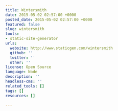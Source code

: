 ```yaml
---
title: Wintersmith
date: 2015-05-02 02:57:00 +0000
posted_date: 2015-05-02 02:57:00 +0000
featured: false
slug: wintersmith
tools:
- static-site-generator
urls:
  website: http://www.staticgen.com/wintersmith
  github: ''
  twitter: ''
  other: ''
license: Open Source
language: Node
description: ''
headless-cms: ''
related_tools: []
tags: []
resources: []

---
```

